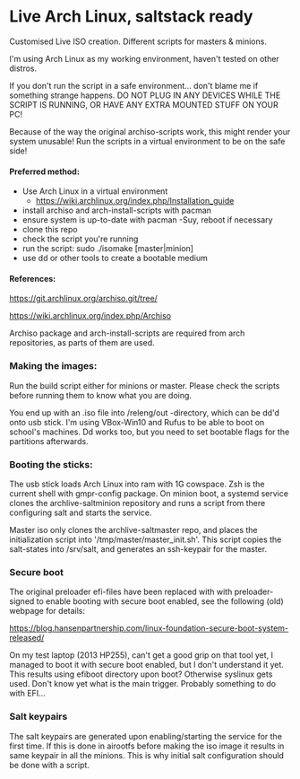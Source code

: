 # Live Arch Linux, saltstack ready

Customised Live ISO creation. Different scripts for masters & minions.

I'm using Arch Linux as my working environment, haven't tested on other distros.

If you don't run the script in a safe environment... don't blame me if something strange happens.
DO NOT PLUG IN ANY DEVICES WHILE THE SCRIPT IS RUNNING, OR HAVE ANY EXTRA MOUNTED STUFF ON YOUR PC!

Because of the way the original archiso-scripts work, this might render your system unusable! Run the scripts in a virtual environment to be on the safe side!

#### Preferred method: 
- Use Arch Linux in a virtual environment
  - https://wiki.archlinux.org/index.php/Installation_guide
- install archiso and arch-install-scripts with pacman
- ensure system is up-to-date with pacman -Suy, reboot if necessary
- clone this repo
- check the script you're running
- run the script: sudo ./isomake [master|minion]
- use dd or other tools to create a bootable medium

#### References:

https://git.archlinux.org/archiso.git/tree/

https://wiki.archlinux.org/index.php/Archiso

Archiso package and arch-install-scripts are required from arch repositories, as
parts of them are used.

### Making the images:

Run the build script either for minions or master. Please check the
scripts before running them to know what you are doing.

You end up with an .iso file into /releng/out -directory, which can be dd'd onto 
usb stick. I'm using VBox-Win10 and Rufus to be able to boot on school's machines.
Dd works too, but you need to set bootable flags for the partitions afterwards.

### Booting the sticks:

The usb stick loads Arch Linux into ram with 1G cowspace. Zsh is the current
shell with gmpr-config package. On minion boot, a systemd service clones the 
archlive-saltminion repository and runs a script from there configuring salt 
and starts the service.

Master iso only clones the archlive-saltmaster repo, and places the initialization
script into '/tmp/master/master_init.sh'. This script copies the salt-states
into /srv/salt, and generates an ssh-keypair for the master.

### Secure boot

The original preloader efi-files have been replaced with with preloader-signed to 
enable booting with secure boot enabled, see the following (old) webpage for details:

https://blog.hansenpartnership.com/linux-foundation-secure-boot-system-released/

On my test laptop (2013 HP255), can't get a good grip on that tool yet, I managed to 
boot it with secure boot enabled, but I don't understand it yet. This 
results using efiboot directory upon boot? Otherwise syslinux gets used. Don't know
yet what is the main trigger. Probably something to do with EFI...

### Salt keypairs

The salt keypairs are generated upon enabling/starting the service for the first time.
If this is done in airootfs before making the iso image it results in same keypair
in all the minions. This is why initial salt configuration should be done with a
script.
